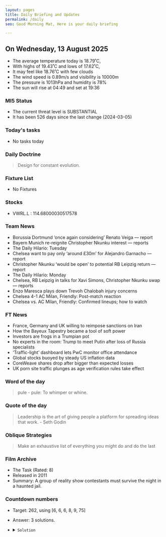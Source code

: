 ```yaml
---
layout: pages
title: Daily Briefing and Updates
permalink: /daily
seo: Good Morning Mat, Here is your daily briefing

---
```


<!-- weather_marker starts -->
## On Wednesday, 13 August 2025

- The average temperature today is 18.79˚C,
- With highs of 19.43˚C and lows of 17.62˚C,
- It may feel like 18.76˚C with few clouds
- The wind speed is 0.89m/s and visibility is 10000m
- The pressure is 1013hPa and humidity is 78%
- The sun will rise at 04:49 and set at 19:36

<!-- weather_marker ends -->

### MI5 Status
<!-- threat_marker starts -->
- The current threat level is <span class="highlighter">SUBSTANTIAL</span>
- It has been 526 days since the last change (2024-03-05)

<!-- threat_marker ends -->

### Today's tasks
<!-- task_marker starts -->
- No tasks today
<!-- task_marker ends -->

### Daily Doctrine
<!-- doctrine_marker starts -->
> Design for constant evolution.
<!-- doctrine_marker ends -->

### Fixture List

<!-- fixture_marker starts -->
- No Fixtures
<!-- fixture_marker ends -->

### Stocks

<!-- stocks_marker starts -->

- VWRL.L : 114.68000030517578 

<!-- stocks_marker ends -->

### Team News
<!-- news_marker starts -->

- Borussia Dortmund ‘once again considering’ Renato Veiga — report
- Bayern Munich re-reignite Christopher Nkunku interest — reports
- The Daily Hilario: Tuesday
- Chelsea want to pay only ‘around £30m’ for Alejandro Garnacho — report
- Christopher Nkunku ‘would be open’ to potential RB Leipzig return — report
- The Daily Hilario: Monday
- Chelsea, RB Leipzig in talks for Xavi Simons, Christopher Nkunku swap — reports
- Enzo Maresca plays down Trevoh Chalobah injury concerns
- Chelsea 4-1 AC Milan, Friendly: Post-match reaction
- Chelsea vs. AC Milan, Friendly: Confirmed lineups; how to watch

<!-- news_marker ends -->

### FT News

<!-- ftnews_marker starts -->

- France, Germany and UK willing to reimpose sanctions on Iran
- How the Bayeux Tapestry became a tool of soft power
- Investors are frogs in a Trumpian pot
- No experts in the room: Trump to meet Putin after loss of Russia specialists
- ‘Traffic-light’ dashboard lets PwC monitor office attendance
- Global stocks buoyed by steady US inflation data
- CoreWeave shares drop after bigger than expected losses
- UK porn site traffic plunges as age verification rules take effect

<!-- ftnews_marker ends -->

### Word of the day

<!-- word_marker starts -->

 > pule - pule: To whimper or whine.

<!-- word_marker ends -->

### Quote of the day
<!-- quote_marker starts -->

> Leadership is the art of giving people a platform for spreading ideas that work. - Seth Godin

<!-- quote_marker ends -->

### Oblique Strategies
<!-- eno_marker starts -->
> Make an exhaustive list of everything you might do and do the last

<!-- eno_marker ends -->

### Film Archive

<!-- film_marker starts -->
- The Task (Rated: 8)
- Released in 2011
- Summary: A group of reality show contestants must survive the night in a haunted jail.
<!-- film_marker ends -->

### Countdown numbers
<!-- game_marker starts -->

- Target: 262, using [6, 6, 6, 8, 9, 75]
- Answer: 3 solutions.

- <details><summary><code>Solution</code></summary>

  Solution: ( 75 - 8 ) x 6 x 6 / 9 - 6

   </details>

<!-- game_marker ends -->
